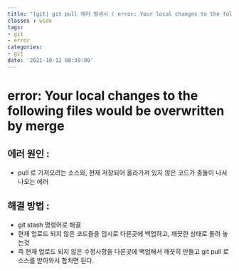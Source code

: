 ```yaml
---
title: "[git] git pull 에러 발생시 ( error: Your local changes to the following files would be overwritten by merge )"
classes : wide
tags:
- git
- error
categories:
- git
date: '2021-10-12 08:39:00'
---
```


# error: Your local changes to the following files would be overwritten by merge
## 에러 원인 :
- pull 로 가져오려는 소스와, 현재 저장되어 올라가져 있지 않은 코드가 충돌이 나서 나오는 에러

## 해결 방법 : 
- git stash 명령어로 해결
- 현재 업로드 되지 않은 코드들을 임시로 다른곳에 백업하고, 깨끗한 상태로 돌려 놓는것
- 즉 현재 업로드 되지 않은 수정사항을 다른곳에 백업해서 깨끗히 만들고 git pull 로 소스를 받아와서 합치면 된다.

